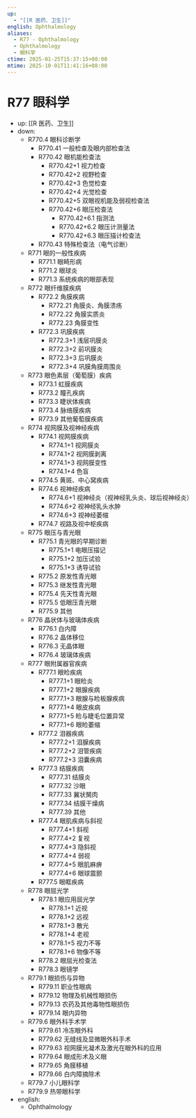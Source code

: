 ```yaml
---
up:
  - "[[R 医药、卫生]]"
english: Ophthalmology
aliases:
  - R77 - Ophthalmology
  - Ophthalmology
  - 眼科学
ctime: 2025-01-25T15:37:15+08:00
mtime: 2025-10-01T11:41:16+08:00
---
```


# R77 眼科学

- up: [[R 医药、卫生]]
- down:
	- R770.4 眼科诊断学
		- R770.41 一般检查及眼内部检查法
		- R770.42 眼机能检查法
			- R770.42+1 视力检查
			- R770.42+2 视野检查
			- R770.42+3 色觉检查
			- R770.42+4 光觉检查
			- R770.42+5 双眼视机能及弱视检查法
			- R770.42+6 眼压检查法
				- R770.42+6.1 指测法
				- R770.42+6.2 眼压计测量法
				- R770.42+6.3 眼压描计检查法
		- R770.43 特殊检查法（电气诊断）
	- R771 眼的一般性疾病
		- R771.1 眼畸形病
		- R771.2 眼球炎
		- R771.3 系统疾病的眼部表现
	- R772 眼纤维膜疾病
		- R772.2 角膜疾病
			- R772.21 角膜炎、角膜溃疡
			- R772.22 角膜实质炎
			- R772.23 角膜变性
		- R772.3 巩膜疾病
			- R772.3+1 浅层巩膜炎
			- R772.3+2 前巩膜炎
			- R772.3+3 后巩膜炎
			- R772.3+4 巩膜角膜周围炎
	- R773 眼色素层（葡萄膜）疾病
		- R773.1 虹膜疾病
		- R773.2 瞳孔疾病
		- R773.3 睫状体疾病
		- R773.4 脉络膜疾病
		- R773.9 其他葡萄膜疾病
	- R774 视网膜及视神经疾病
		- R774.1 视网膜疾病
			- R774.1+1 视网膜炎
			- R774.1+2 视网膜剥离
			- R774.1+3 视网膜变性
			- R774.1+4 色盲
		- R774.5 黄斑、中心窝疾病
		- R774.6 视神经疾病
			- R774.6+1 视神经炎（视神经乳头炎、球后视神经炎）
			- R774.6+2 视神经乳头水肿
			- R774.6+3 视神经萎缩
		- R774.7 视路及视中枢疾病
	- R775 眼压与青光眼
		- R775.1 青光眼的早期诊断
			- R775.1+1 电眼压描记
			- R775.1+2 加压试验
			- R775.1+3 诱导试验
		- R775.2 原发性青光眼
		- R775.3 继发性青光眼
		- R775.4 先天性青光眼
		- R775.5 低眼压青光眼
		- R775.9 其他
	- R776 晶状体与玻璃体疾病
		- R776.1 白内障
		- R776.2 晶体移位
		- R776.3 无晶体眼
		- R776.4 玻璃体疾病
	- R777 眼附属器官疾病
		- R777.1 眼睑疾病
			- R777.1+1 眼睑炎
			- R777.1+2 眼腺疾病
			- R777.1+3 眼腺与睑板腺疾病
			- R777.1+4 眼皮疾病
			- R777.1+5 睑与睫毛位置异常
			- R777.1+6 眼睑萎缩
		- R777.2 泪器疾病
			- R777.2+1 泪腺疾病
			- R777.2+2 泪管疾病
			- R777.2+3 泪囊疾病
		- R777.3 结膜疾病
			- R777.31 结膜炎
			- R777.32 沙眼
			- R777.33 翼状胬肉
			- R777.34 结膜干燥病
			- R777.39 其他
		- R777.4 眼肌疾病与斜视
			- R777.4+1 斜视
			- R777.4+2 复视
			- R777.4+3 隐斜视
			- R777.4+4 弱视
			- R777.4+5 眼肌麻痹
			- R777.4+6 眼球震颤
		- R777.5 眼眶疾病
	- R778 眼屈光学
		- R778.1 眼应用屈光学
			- R778.1+1 近视
			- R778.1+2 远视
			- R778.1+3 散光
			- R778.1+4 老视
			- R778.1+5 视力不等
			- R778.1+6 物像不等
		- R778.2 眼屈光检查法
		- R778.3 眼镜学
	- R779.1 眼损伤与异物
		- R779.11 职业性眼病
		- R779.12 物理及机械性眼损伤
		- R779.13 农药及其他毒物性眼损伤
		- R779.14 眼内异物
	- R779.6 眼外科手术学
		- R779.61 冷冻眼外科
		- R779.62 无缝线及显微眼外科手术
		- R779.63 视网膜光凝术及激光在眼外科的应用
		- R779.64 眼成形术及义眼
		- R779.65 角膜移植
		- R779.66 白内障摘除术
	- R779.7 小儿眼科学
	- R779.9 热带眼科学
- english:
	- Ophthalmology
